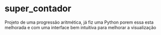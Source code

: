 # super_contador
 Projeto de uma progressão aritmética, já fiz uma Python porem essa esta melhorada e com uma interface bem intuitiva para melhorar a visualização
